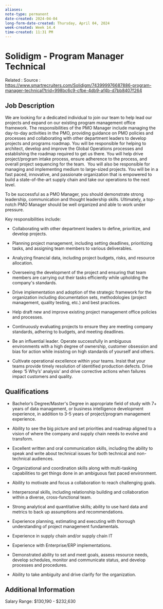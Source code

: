 ```yaml
---
aliases:
note-type: permanent
date-created: 2024-04-04
long-form-date-created: Thursday, April 04, 2024
week-created: Week 14.4
time-created: 11:31 PM
---
```


# Solidigm - Program Manager Technical

Related :
Source : <https://www.smartrecruiters.com/Solidigm/743999976687886-program-manager-technical?trid=998bc6c9-cfbe-4db9-af4b-d7bb8407f264>

## Job Description

We are looking for a dedicated individual to join our team to help lead our projects and expand on our existing program management office framework. The responsibilities of the PMO Manager include managing the day-to-day activities in the PMO, providing guidance on PMO policies and processes and collaborating with other department leaders to develop projects and programs roadmap. You will be responsible for helping to architect, develop and improve the Global Operations processes and establishing the roadmap required to get us there. You will help drive project/program intake process, ensure adherence to the process, and overall project sequencing for the team.  You will also be responsible for managing and implementing medium to large-sized projects. You will be in a fast paced, innovative, and passionate organization that is empowered to build a state-of-the-art supply chain and take our operations to the next level.

To be successful as a PMO Manager, you should demonstrate strong leadership, communication and thought leadership skills. Ultimately, a top-notch PMO Manager should be well organized and able to work under pressure.

Key responsibilities include:

- Collaborating with other department leaders to define, prioritize, and develop projects.

- Planning project management, including setting deadlines, prioritizing tasks, and assigning team members to various deliverables.

- Analyzing financial data, including project budgets, risks, and resource allocation.

- Overseeing the development of the project and ensuring that team members are carrying out their tasks efficiently while upholding the company's standards.

- Drive implementation and adoption of the strategic framework for the organization including documentation sets, methodologies (project management, quality testing, etc.) and best practices.

- Help draft new and improve existing project management office policies and processes.

- Continuously evaluating projects to ensure they are meeting company standards, adhering to budgets, and meeting deadlines.

- Be an influential leader. Operate successfully in ambiguous environments with a high degree of ownership, customer obsession and bias for action while insisting on high standards of yourself and others.

- Cultivate operational excellence within your teams. Insist that your teams provide timely resolution of identified production defects. Drive deep ‘5 Why’s’ analysis’ and drive corrective actions when failures impact customers and quality.

## Qualifications

- Bachelor’s Degree/Master's Degree in appropriate field of study with 7+ years of data management, or business intelligence development experience, in addition to 3-5 years of project/program management experience.

- Ability to see the big picture and set priorities and roadmap aligned to a vision of where the company and supply chain needs to evolve and transform.

- Excellent written and oral communication skills, including the ability to speak and write about technical issues for both technical and non-technical audiences.

- Organizational and coordination skills along with multi-tasking capabilities to get things done in an ambiguous fast paced environment.

- Ability to motivate and focus a collaboration to reach challenging goals.

- Interpersonal skills, including relationship building and collaboration within a diverse, cross-functional team.

- Strong analytical and quantitative skills; ability to use hard data and metrics to back up assumptions and recommendations.

- Experience planning, estimating and executing with thorough understanding of project management fundamentals.

- Experience in supply chain and/or supply chain IT

- Experience with Enterprise/ERP implementations.

- Demonstrated ability to set and meet goals, assess resource needs, develop schedules, monitor and communicate status, and develop processes and procedures.

- Ability to take ambiguity and drive clarify for the organization.

## Additional Information

Salary Range: $130,190 - $232,630
